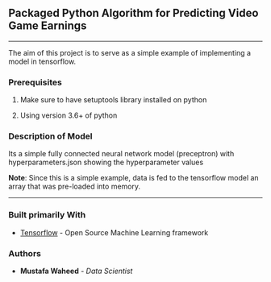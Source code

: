 ## Packaged Python Algorithm for Predicting Video Game Earnings

----

The aim of this project is to serve as a simple example of implementing a model in tensorflow.

### Prerequisites

1. Make sure to have setuptools library installed on python

2. Using version 3.6+ of python


### Description of Model

Its a simple fully connected neural network model (preceptron) with hyperparameters.json showing the hyperparameter values


**Note**:
Since this is a simple example, data is fed to the tensorflow model an array that was pre-loaded into memory.

----

### Built primarily With

* [Tensorflow](https://www.tensorflow.org/) - Open Source Machine Learning framework


### Authors

* **Mustafa Waheed** - *Data Scientist* 
